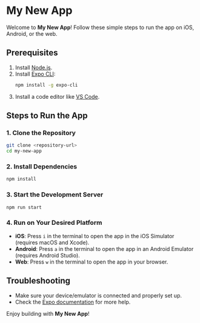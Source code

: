 # My New App

Welcome to **My New App**! Follow these simple steps to run the app on iOS, Android, or the web.

## Prerequisites

1. Install [Node.js](https://nodejs.org/).
2. Install [Expo CLI](https://docs.expo.dev/get-started/installation/):
   ```bash
   npm install -g expo-cli
   ```
3. Install a code editor like [VS Code](https://code.visualstudio.com/).

## Steps to Run the App

### 1. Clone the Repository

```bash
git clone <repository-url>
cd my-new-app
```

### 2. Install Dependencies

```bash
npm install
```

### 3. Start the Development Server

```bash
npm run start
```

### 4. Run on Your Desired Platform

- **iOS**: Press `i` in the terminal to open the app in the iOS Simulator (requires macOS and Xcode).
- **Android**: Press `a` in the terminal to open the app in an Android Emulator (requires Android Studio).
- **Web**: Press `w` in the terminal to open the app in your browser.

## Troubleshooting

- Make sure your device/emulator is connected and properly set up.
- Check the [Expo documentation](https://docs.expo.dev/) for more help.

Enjoy building with **My New App**!
